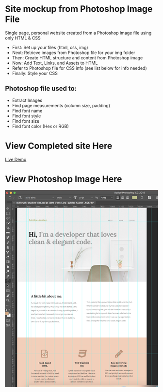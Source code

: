 # Site mockup from Photoshop Image File

Single page, personal website created from a Photoshop image file using only HTML & CSS

* First: Set up your files (html, css, img)
* Next: Retrieve images from Photoshop file for your img folder
* Then: Create HTML structure and content from Photoshop image
* Now: Add Text, Links, and Assets to HTML
* Refer to Photoshop file for CSS info (see list below for info needed)
* Finally: Style your CSS


## Photoshop file used to:
* Extract Images
* Find page measurements (column size, padding)
* Find font name
* Find font style
* Find font size
* Find font color (Hex or RGB)

# View Completed site Here
[Live Demo](https://mccleary.github.io/Photoshop-Site)


# View Photoshop Image Here
![Photoshop Image](img/photoshop-site.png)
